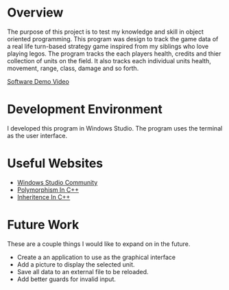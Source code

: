 # Overview

The purpose of this project is to test my knowledge and skill in object oriented programming. This program was design to track the game data of a real life turn-based strategy game inspired from my siblings who love playing legos. The program tracks the each players health, credits and thier collection of units on the field. It also tracks each individual units health, movement, range, class, damage and so forth.

[Software Demo Video](https://youtu.be/9Lo_kmGnajc)

# Development Environment

I developed this program in Windows Studio. The program uses the terminal as the user interface.

# Useful Websites

- [Windows Studio Community](https://visualstudio.microsoft.com/vs/community/)
- [Polymorphism In C++](https://www.w3schools.com/cpp/cpp_polymorphism.asp)
- [Inheritence In C++](https://www.w3schools.com/cpp/cpp_inheritance.asp)

# Future Work

These are a couple things I would like to expand on in the future.

- Create a an application to use as the graphical interface
- Add a picture to display the selected unit.
- Save all data to an external file to be reloaded.
- Add better guards for invalid input.
